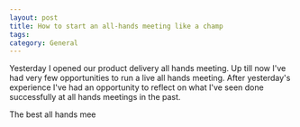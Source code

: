 ```yaml
---
layout: post
title: How to start an all-hands meeting like a champ
tags: 
category: General
---
```


Yesterday I opened our product delivery all hands meeting. Up till now I've had very few opportunities to run a live all hands meeting. After yesterday's experience I've had an opportunity to reflect on what I've seen done successfully at all hands meetings in the past.

The best all hands mee
